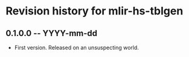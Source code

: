 # Revision history for mlir-hs-tblgen

## 0.1.0.0 -- YYYY-mm-dd

* First version. Released on an unsuspecting world.
